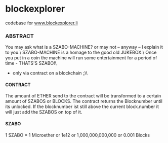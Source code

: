 # blockexplorer
codebase for www.blockexplorer.li

### ABSTRACT ###

You may ask what is a SZABO-MACHINE? or may not – anyway – I explain it to you.\\ 
SZABO-MACHINE is a homage to the good old JUKEBOX.\\ 
Once you put in a coin the machine will run some entertainment for a period of time - THATS'S SZABO!\\ 
- only via contract on a blockchain ;)\\ 

#### CONTRACT ####

The amount of ETHER send to the contract will be transformed to a certain amount of SZABOS or BLOCKS. The contract returns the Blocknumber until its unlocked. If the blocknumber ist still above the current block.number it will just add the SZABOS on top of it.

#### SZABO ####
1 SZABO = 1 Microether or 1e12 or 1,000,000,000,000 or 0.001 Blocks
